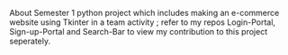 About
Semester 1 python project which includes making an e-commerce website using Tkinter in a team activity ; refer to my repos Login-Portal, Sign-up-Portal and Search-Bar to view my contribution to this project seperately.
